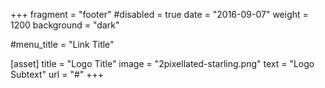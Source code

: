 +++
fragment = "footer"
#disabled = true
date = "2016-09-07"
weight = 1200
background = "dark"

#menu_title = "Link Title"

[asset]
  title = "Logo Title"
  image = "2pixellated-starling.png"
  text = "Logo Subtext"
  url = "#"
+++
